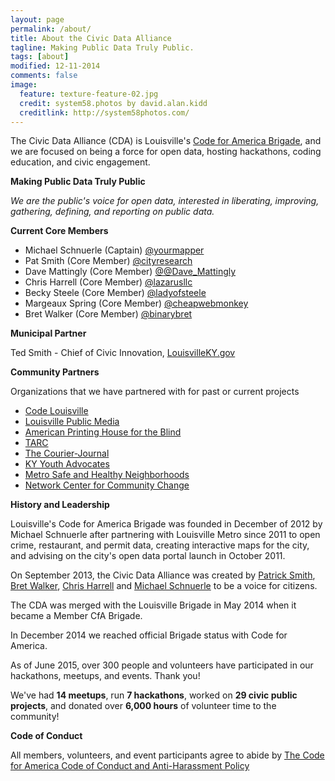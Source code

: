 ```yaml
---
layout: page
permalink: /about/
title: About the Civic Data Alliance
tagline: Making Public Data Truly Public.
tags: [about]
modified: 12-11-2014
comments: false
image:
  feature: texture-feature-02.jpg
  credit: system58.photos by david.alan.kidd
  creditlink: http://system58photos.com/
---
```


The Civic Data Alliance (CDA) is Louisville's [Code for America Brigade](http://www.codeforamerica.org/brigade/Civic_Data_Alliance/), and we are focused on being a force for open data, hosting hackathons, coding education, and civic engagement.

**Making Public Data Truly Public**

*We are the public's voice for open data, interested in liberating, improving, gathering, defining, and reporting on public data.*

**Current Core Members**

* Michael Schnuerle (Captain) [@yourmapper](https://www.twitter.com/yourmapper)
* Pat Smith (Core Member) [@cityresearch](https://twitter.com/CityResearch)
* Dave Mattingly (Core Member) [@@Dave_Mattingly](https://twitter.com/dave_mattingly)
* Chris Harrell (Core Member) [@lazarusllc](https://twitter.com/LazarusLLC)
* Becky Steele (Core Member) [@ladyofsteele](https://twitter.com/ladyofsteele)
* Margeaux Spring (Core Member) [@cheapwebmonkey](https://twitter.com/cheapwebmonkey)
* Bret Walker (Core Member) [@binarybret](https://twitter.com/BinaryBret)

**Municipal Partner**

Ted Smith - Chief of Civic Innovation, [LouisvilleKY.gov](http://louisvilleky.gov/government/mayor-greg-fischer/mayors-staff)

**Community Partners**

Organizations that we have partnered with for past or current projects

* [Code Louisville](http://www.codelouisville.org/)
* [Louisville Public Media](http://louisvillepublicmedia.org/)
* [American Printing House for the Blind](http://www.aph.org/)
* [TARC](http://ridetarc.org/)
* [The Courier-Journal](http://www.courier-journal.com/)
* [KY Youth Advocates](http://kyyouth.org/)
* [Metro Safe and Healthy Neighborhoods](https://louisvilleky.gov/government/safe-neighborhoods)
* [Network Center for Community Change](http://makechangetogether.org/)

**History and Leadership**

Louisville's Code for America Brigade was founded in December of 2012 by Michael Schnuerle after partnering with Louisville Metro since 2011 to open crime, restaurant, and permit data, creating interactive maps for the city, and advising on the city's open data portal launch in October 2011.

On September 2013, the Civic Data Alliance was created by [Patrick Smith](http://citycollaborative.org/), [Bret Walker](http://www.louiewatch.com/), [Chris Harrell](http://www.lazarusllc.com/) and [Michael Schnuerle](http://www.yourmapper.com/) to be a voice for citizens.  

The CDA was merged with the Louisville Brigade in May 2014 when it became a Member CfA Brigade.

In December 2014 we reached official Brigade status with Code for America.

As of June 2015, over 300 people and volunteers have participated in our hackathons, meetups, and events.  Thank you!

We've had **14 meetups**, run **7 hackathons**, worked on **29 civic public projects**, and donated over **6,000 hours** of volunteer time to the community!

**Code of Conduct**

All members, volunteers, and event participants agree to abide by [The Code for America Code of Conduct and Anti-Harassment Policy](https://github.com/codeforamerica/codeofconduct)
